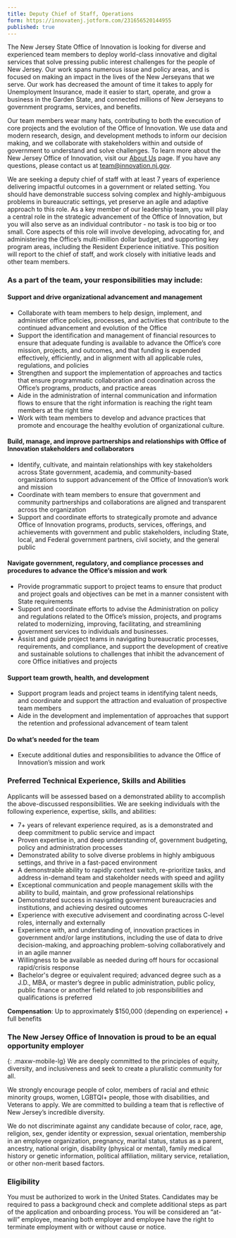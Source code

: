 ```yaml
---
title: Deputy Chief of Staff, Operations
form: https://innovatenj.jotform.com/231656520144955
published: true
---
```


The New Jersey State Office of Innovation is looking for diverse and experienced team members to deploy world-class innovative and digital services that solve pressing public interest challenges for the people of New Jersey. Our work spans numerous issue and policy areas, and is focused on making an impact in the lives of the New Jerseyans that we serve. Our work has decreased the amount of time it takes to apply for Unemployment Insurance, made it easier to start, operate, and grow a business in the Garden State, and connected millions of New Jerseyans to government programs, services, and benefits. 

Our team members wear many hats, contributing to both the execution of core projects and the evolution of the Office of Innovation. We use data and modern research, design, and development methods to inform our decision making, and we collaborate with stakeholders within and outside of government to understand and solve challenges. To learn more about the New Jersey Office of Innovation, visit our [About Us](https://innovation.nj.gov/about) page. If you have any questions, please contact us at [team@innovation.nj.gov](mailto:team@innovation.nj.gov).

We are seeking a deputy chief of staff with at least 7 years of experience delivering impactful outcomes in a government or related setting. You should have demonstrable success solving complex and highly-ambiguous problems in bureaucratic settings, yet preserve an agile and adaptive approach to this role. As a key member of our leadership team, you will play a central role in the strategic advancement of the Office of Innovation, but you will also serve as an individual contributor - no task is too big or too small. Core aspects of this role will involve developing, advocating for, and administering the Office’s multi-million dollar budget, and supporting key program areas, including the Resident Experience initiative.  This position will report to the chief of staff, and work closely with initiative leads and other team members.

### As a part of the team, your responsibilities may include:

#### Support and drive organizational advancement and management
- Collaborate with team members to help design, implement, and administer office policies, processes, and activities that contribute to the continued advancement and evolution of the Office
- Support the identification and management of financial resources to ensure that adequate funding is available to advance the Office’s core mission, projects, and outcomes, and that funding is expended effectively, efficiently, and in alignment with all applicable rules, regulations, and policies
- Strengthen and support the implementation of approaches and tactics that ensure programmatic collaboration and coordination across the Office’s programs, products, and practice areas
- Aide in the administration of internal communication and information flows to ensure that the right information is reaching the right team members at the right time
- Work with team members to develop and advance practices that promote and encourage the healthy evolution of organizational culture.

#### Build, manage, and improve partnerships and relationships with Office of Innovation stakeholders and collaborators
- Identify, cultivate, and maintain relationships with key stakeholders across State government, academia, and community-based organizations to support advancement of the Office of Innovation’s work and mission
- Coordinate with team members to ensure that government and community partnerships and collaborations are aligned and transparent across the organization
- Support and coordinate efforts to strategically promote and advance Office of Innovation programs, products, services, offerings, and achievements with government and public stakeholders, including State, local, and Federal government partners, civil society,  and the general public 

#### Navigate government, regulatory, and compliance processes and procedures to advance the Office’s mission and work
- Provide programmatic support to project teams to ensure that product and project goals and objectives can be met in a manner consistent with State requirements
- Support and coordinate efforts to advise the Administration on policy and regulations related to the Office’s mission, projects, and programs related to modernizing, improving, facilitating, and streamlining government services to individuals and businesses.
- Assist and guide project teams in navigating bureaucratic processes, requirements, and compliance, and support the development of creative and sustainable solutions to challenges that inhibit the advancement of core Office initiatives and projects 


#### Support team growth, health, and development
- Support program leads and project teams in identifying talent needs, and coordinate and support the attraction and evaluation of prospective team members
- Aide in the development and implementation of approaches that support the retention and professional advancement of team talent 


#### Do what’s needed for the team
- Execute additional duties and responsibilities to advance the Office of Innovation’s mission and work

### Preferred Technical Experience, Skills and Abilities
Applicants will be assessed based on a demonstrated ability to accomplish the above-discussed responsibilities. We are seeking individuals with the following experience, expertise, skills, and abilities:
- 7+ years of relevant experience required, as is a demonstrated and deep commitment to public service and impact 
- Proven expertise in, and deep understanding of, government budgeting, policy and administration processes
- Demonstrated ability to solve diverse problems in highly ambiguous settings, and thrive in a fast-paced environment
- A demonstrable ability to rapidly context switch, re-prioritize tasks, and address in-demand team and stakeholder needs with speed and agility
- Exceptional communication and people management skills with the ability to build, maintain, and grow professional relationships
- Demonstrated success in navigating government bureaucracies and institutions, and achieving desired outcomes
- Experience with executive advisement and coordinating across C-level roles, internally and externally
- Experience with, and understanding of, innovation practices in government and/or large institutions, including the use of data to drive decision-making, and approaching problem-solving collaboratively and in an agile manner
- Willingness to be available as needed during off hours for occasional rapid/crisis response
- Bachelor's degree or equivalent required; advanced degree such as a J.D., MBA, or master’s degree in public administration, public policy, public finance or another field related to job responsibilities and qualifications is preferred 

**Compensation**: Up to approximately $150,000 (depending on experience) + full benefits

### The New Jersey Office of Innovation is proud to be an equal opportunity employer
{: .maxw-mobile-lg}
We are deeply committed to the principles of equity, diversity, and inclusiveness and seek to create a pluralistic community for all.

We strongly encourage people of color, members of racial and ethnic minority groups, women, LGBTQI+ people, those with disabilities, and Veterans to apply. We are committed to building a team that is reflective of New Jersey’s incredible diversity.  

We do not discriminate against any candidate because of color, race, age, religion, sex, gender identity or expression, sexual orientation, membership in an employee organization, pregnancy, marital status, status as a parent, ancestry, national origin, disability (physical or mental), family medical history or genetic information, political affiliation, military service, retaliation, or other non-merit based factors.

### Eligibility

You must be authorized to work in the United States. Candidates may be required to pass a background check and complete additional steps as part of the application and onboarding process. You will be considered an “at-will” employee, meaning both employer and employee have the right to terminate employment with or without cause or notice.   